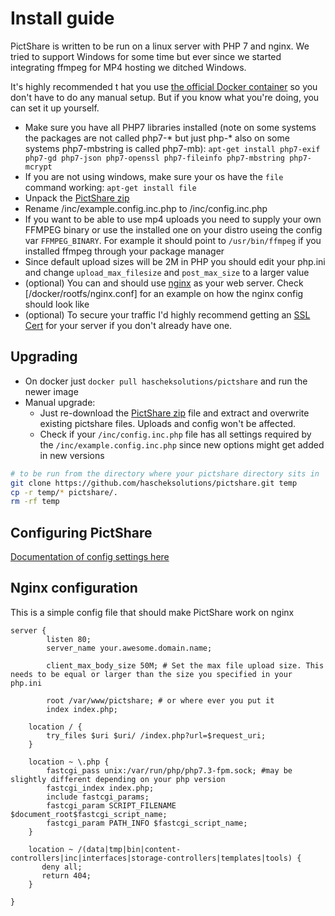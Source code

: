 # Install guide

PictShare is written to be run on a linux server with PHP 7 and nginx. We tried to support Windows for some time but ever since we started integrating ffmpeg for MP4 hosting we ditched Windows.

 It's highly recommended t hat you use [the official Docker container](https://hub.docker.com/r/hascheksolutions/pictshare) so you don't have to do any manual setup. But if you know what you're doing, you can set it up yourself.

- Make sure you have all PHP7 libraries installed (note on some systems the packages are not called php7-* but just php-* also on some systems php7-mbstring is called php7-mb): ```apt-get install php7-exif php7-gd php7-json php7-openssl php7-fileinfo php7-mbstring php7-mcrypt```
- If you are not using windows, make sure your os have the ```file``` command working: ```apt-get install file```
- Unpack the [PictShare zip](https://github.com/hascheksolutions/pictshare/archive/master.zip)
- Rename /inc/example.config.inc.php to /inc/config.inc.php
- If you want to be able to use mp4 uploads you need to supply your own FFMPEG binary or use the installed one on your distro useing the config var ```FFMPEG_BINARY```. For example it should point to `/usr/bin/ffmpeg` if you installed ffmpeg through your package manager
- Since default upload sizes will be 2M in PHP you should edit your php.ini and change ```upload_max_filesize``` and ```post_max_size``` to a larger value
- (optional) You can and should use [nginx](https://www.nginx.com/) as your web server. Check [/docker/rootfs/nginx.conf] for an example on how the nginx config should look like
- (optional) To secure your traffic I'd highly recommend getting an [SSL Cert](https://letsencrypt.org/) for your server if you don't already have one.


## Upgrading
- On docker just `docker pull hascheksolutions/pictshare` and run the newer image
- Manual upgrade:
    - Just re-download the [PictShare zip](https://github.com/hascheksolutions/pictshare/archive/master.zip) file and extract and overwrite existing pictshare files. Uploads and config won't be affected.
    - Check if your ```/inc/config.inc.php``` file has all settings required by the ```/inc/example.config.inc.php``` since new options might get added in new versions


```bash
# to be run from the directory where your pictshare directory sits in
git clone https://github.com/hascheksolutions/pictshare.git temp
cp -r temp/* pictshare/.
rm -rf temp
```

## Configuring PictShare
[Documentation of config settings here](/rtfm/CONFIG.md)

## Nginx configuration
This is a simple config file that should make PictShare work on nginx


```
server {
        listen 80;
        server_name your.awesome.domain.name;

        client_max_body_size 50M; # Set the max file upload size. This needs to be equal or larger than the size you specified in your php.ini

        root /var/www/pictshare; # or where ever you put it
        index index.php;

    location / {
        try_files $uri $uri/ /index.php?url=$request_uri;
    }

    location ~ \.php {
        fastcgi_pass unix:/var/run/php/php7.3-fpm.sock; #may be slightly different depending on your php version
        fastcgi_index index.php;
        include fastcgi_params;
        fastcgi_param SCRIPT_FILENAME $document_root$fastcgi_script_name;
        fastcgi_param PATH_INFO $fastcgi_script_name;
    }

    location ~ /(data|tmp|bin|content-controllers|inc|interfaces|storage-controllers|templates|tools) {
       deny all;
       return 404;
    }

}
```
